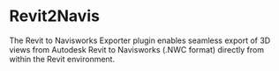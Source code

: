 # Revit2Navis
The Revit to Navisworks Exporter plugin enables seamless export of 3D views from Autodesk Revit to Navisworks (.NWC format) directly from within the Revit environment.
